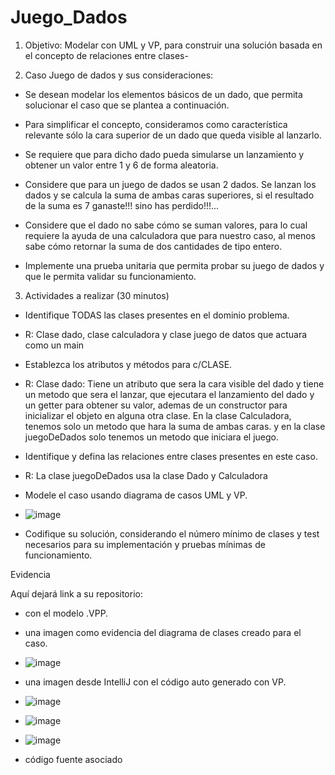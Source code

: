 # Juego_Dados

1. Objetivo: Modelar con UML y VP, para construir una solución basada en el concepto de relaciones entre clases-

2. Caso Juego de dados y sus consideraciones:

- Se desean modelar los elementos básicos de un dado, que permita solucionar el caso que se plantea a continuación.

- Para simplificar el concepto, consideramos como característica relevante sólo la cara superior de un dado que queda visible al lanzarlo.

- Se requiere que para dicho dado pueda simularse un lanzamiento y obtener un valor entre 1 y 6 de forma aleatoria.

- Considere que para un juego de dados se usan 2 dados. Se lanzan los dados y se calcula la suma de ambas caras superiores, si el resultado de la suma es 7 ganaste!!! sino has perdido!!!...

- Considere que el dado no sabe cómo se suman valores, para lo cual requiere la ayuda de una calculadora que para nuestro caso, al menos sabe cómo retornar la suma de dos cantidades de tipo entero.

- Implemente una prueba unitaria que permita probar su juego de dados y que le permita validar su funcionamiento.

3. Actividades a realizar (30 minutos)

- Identifique TODAS las clases presentes en el dominio problema.
- R: Clase dado, clase calculadora y clase juego de datos que actuara como un main

- Establezca los atributos y métodos para c/CLASE.
- R: Clase dado: Tiene un atributo que sera la cara visible del dado y tiene un metodo que sera el lanzar, que ejecutara el lanzamiento del dado y un getter para obtener su valor, ademas de un constructor para inicializar el objeto en alguna otra clase. En la clase Calculadora, tenemos solo un metodo que hara la suma de ambas caras. y en la clase juegoDeDados solo tenemos un metodo que iniciara el juego.

- Identifique y defina las relaciones entre clases presentes en este caso.
- R: La clase juegoDeDados usa la clase Dado y Calculadora

- Modele el caso usando diagrama de casos UML y VP.
- ![image](https://github.com/GatoMiau03/Juego_Dados/assets/142507343/7d805321-bbe7-4464-af63-d4febd900592)


- Codifique su solución, considerando el número mínimo de clases y test necesarios para su implementación y pruebas mínimas de funcionamiento.


Evidencia

Aquí dejará link a su repositorio:

- con el modelo .VPP. 

- una imagen como evidencia del diagrama de clases creado para el caso.

- ![image](https://github.com/GatoMiau03/Juego_Dados/assets/142507343/e85a24e1-8b52-4338-9ea3-8bc673598d39)


- una imagen desde IntelliJ con el código auto generado con VP.

- ![image](https://github.com/GatoMiau03/Juego_Dados/assets/142507343/04654158-d201-42a9-b461-5c9443e26a00)
- ![image](https://github.com/GatoMiau03/Juego_Dados/assets/142507343/d321d16d-ba62-4b87-a239-f313e410151d)
- ![image](https://github.com/GatoMiau03/Juego_Dados/assets/142507343/4b0dab5f-b68f-494f-9950-76f52ab21105)

- código fuente asociado
